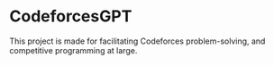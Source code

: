# CodeforcesGPT
This project is made for facilitating Codeforces problem-solving, and competitive programming at large.
